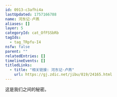 ```yaml
---
id: 0913-c3afhi4a
lastUpdated: 1757166788
name: 河东记·卢燕
aliases: []
layer: 5
categoryId: cat_OfFSSbRb
tagIds:
  - tag_TRpfu-I4
nsfw: false
parent: ""
relatedEntries: []
timelineEvents: []
titledLinks:
  - title: "相关链接: 河东记·卢燕"
    url: https://gj.zdic.net/jibu/819/24165.html
---
```


这是我们之间的秘密。